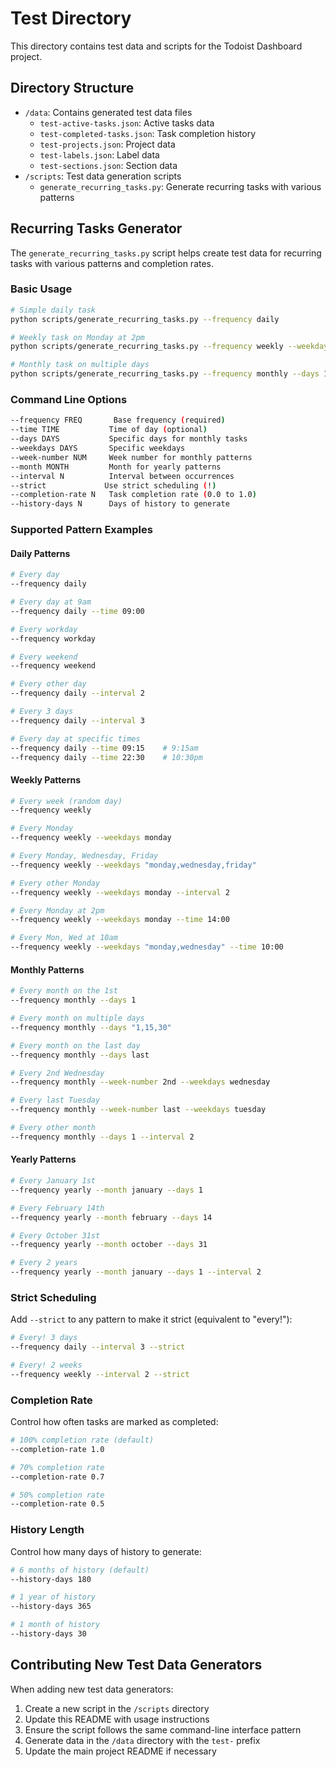# Test Directory

This directory contains test data and scripts for the Todoist Dashboard project.

## Directory Structure

- `/data`: Contains generated test data files
  - `test-active-tasks.json`: Active tasks data
  - `test-completed-tasks.json`: Task completion history
  - `test-projects.json`: Project data
  - `test-labels.json`: Label data
  - `test-sections.json`: Section data
- `/scripts`: Test data generation scripts
  - `generate_recurring_tasks.py`: Generate recurring tasks with various patterns

## Recurring Tasks Generator

The `generate_recurring_tasks.py` script helps create test data for recurring tasks with various patterns and completion rates.

### Basic Usage

```bash
# Simple daily task
python scripts/generate_recurring_tasks.py --frequency daily

# Weekly task on Monday at 2pm
python scripts/generate_recurring_tasks.py --frequency weekly --weekdays monday --time 14:00

# Monthly task on multiple days
python scripts/generate_recurring_tasks.py --frequency monthly --days 1,15,30
```

### Command Line Options

```bash
--frequency FREQ       Base frequency (required)
--time TIME           Time of day (optional)
--days DAYS           Specific days for monthly tasks
--weekdays DAYS       Specific weekdays
--week-number NUM     Week number for monthly patterns
--month MONTH         Month for yearly patterns
--interval N          Interval between occurrences
--strict             Use strict scheduling (!)
--completion-rate N   Task completion rate (0.0 to 1.0)
--history-days N      Days of history to generate
```

### Supported Pattern Examples

#### Daily Patterns
```bash
# Every day
--frequency daily

# Every day at 9am
--frequency daily --time 09:00

# Every workday
--frequency workday

# Every weekend
--frequency weekend

# Every other day
--frequency daily --interval 2

# Every 3 days
--frequency daily --interval 3

# Every day at specific times
--frequency daily --time 09:15    # 9:15am
--frequency daily --time 22:30    # 10:30pm
```

#### Weekly Patterns
```bash
# Every week (random day)
--frequency weekly

# Every Monday
--frequency weekly --weekdays monday

# Every Monday, Wednesday, Friday
--frequency weekly --weekdays "monday,wednesday,friday"

# Every other Monday
--frequency weekly --weekdays monday --interval 2

# Every Monday at 2pm
--frequency weekly --weekdays monday --time 14:00

# Every Mon, Wed at 10am
--frequency weekly --weekdays "monday,wednesday" --time 10:00
```

#### Monthly Patterns
```bash
# Every month on the 1st
--frequency monthly --days 1

# Every month on multiple days
--frequency monthly --days "1,15,30"

# Every month on the last day
--frequency monthly --days last

# Every 2nd Wednesday
--frequency monthly --week-number 2nd --weekdays wednesday

# Every last Tuesday
--frequency monthly --week-number last --weekdays tuesday

# Every other month
--frequency monthly --days 1 --interval 2
```

#### Yearly Patterns
```bash
# Every January 1st
--frequency yearly --month january --days 1

# Every February 14th
--frequency yearly --month february --days 14

# Every October 31st
--frequency yearly --month october --days 31

# Every 2 years
--frequency yearly --month january --days 1 --interval 2
```

### Strict Scheduling

Add `--strict` to any pattern to make it strict (equivalent to "every!"):
```bash
# Every! 3 days
--frequency daily --interval 3 --strict

# Every! 2 weeks
--frequency weekly --interval 2 --strict
```

### Completion Rate

Control how often tasks are marked as completed:
```bash
# 100% completion rate (default)
--completion-rate 1.0

# 70% completion rate
--completion-rate 0.7

# 50% completion rate
--completion-rate 0.5
```

### History Length

Control how many days of history to generate:
```bash
# 6 months of history (default)
--history-days 180

# 1 year of history
--history-days 365

# 1 month of history
--history-days 30
```

## Contributing New Test Data Generators

When adding new test data generators:
1. Create a new script in the `/scripts` directory
2. Update this README with usage instructions
3. Ensure the script follows the same command-line interface pattern
4. Generate data in the `/data` directory with the `test-` prefix
5. Update the main project README if necessary
